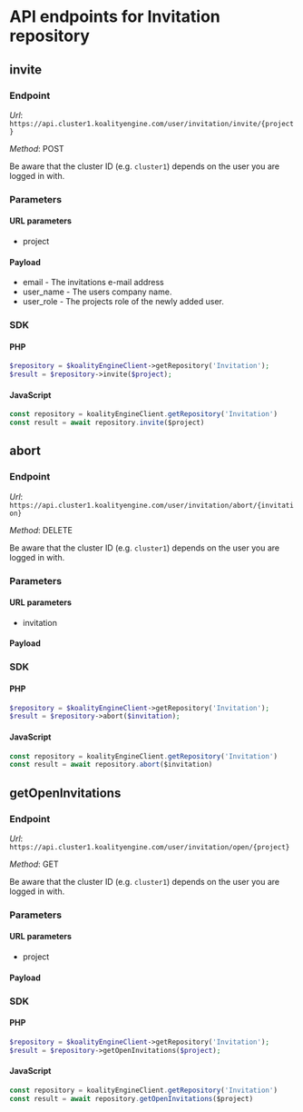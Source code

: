 # API endpoints for Invitation repository


## invite

### Endpoint

*Url*: ```https://api.cluster1.koalityengine.com/user/invitation/invite/{project}```

*Method*: POST

Be aware that the cluster ID (e.g. `cluster1`) depends on the user you are logged in with.

### Parameters

#### URL parameters
 - project

#### Payload
- email - The invitations e-mail address
- user_name - The users company name.
- user_role - The projects role of the newly added user.

### SDK

#### PHP
```php
$repository = $koalityEngineClient->getRepository('Invitation');
$result = $repository->invite($project);
```

#### JavaScript

```javascript
const repository = koalityEngineClient.getRepository('Invitation')
const result = await repository.invite($project)
```


## abort

### Endpoint

*Url*: ```https://api.cluster1.koalityengine.com/user/invitation/abort/{invitation}```

*Method*: DELETE

Be aware that the cluster ID (e.g. `cluster1`) depends on the user you are logged in with.

### Parameters

#### URL parameters
 - invitation

#### Payload

### SDK

#### PHP
```php
$repository = $koalityEngineClient->getRepository('Invitation');
$result = $repository->abort($invitation);
```

#### JavaScript

```javascript
const repository = koalityEngineClient.getRepository('Invitation')
const result = await repository.abort($invitation)
```


## getOpenInvitations

### Endpoint

*Url*: ```https://api.cluster1.koalityengine.com/user/invitation/open/{project}```

*Method*: GET

Be aware that the cluster ID (e.g. `cluster1`) depends on the user you are logged in with.

### Parameters

#### URL parameters
 - project

#### Payload

### SDK

#### PHP
```php
$repository = $koalityEngineClient->getRepository('Invitation');
$result = $repository->getOpenInvitations($project);
```

#### JavaScript

```javascript
const repository = koalityEngineClient.getRepository('Invitation')
const result = await repository.getOpenInvitations($project)
```

